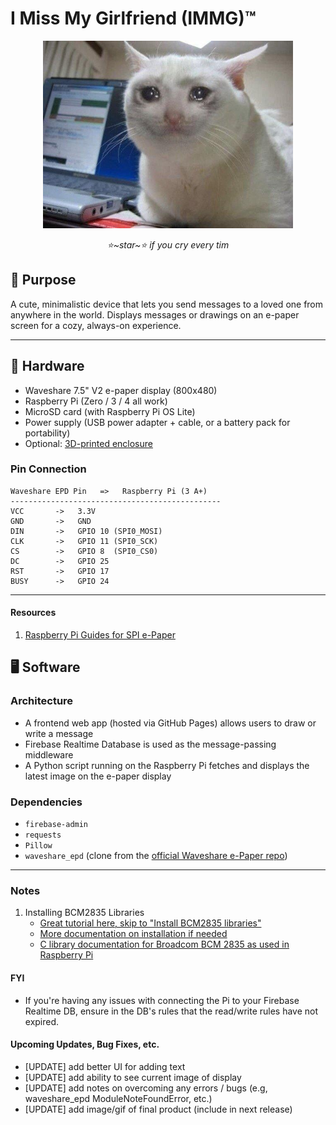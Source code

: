 # I Miss My Girlfriend (IMMG)™  
<p align="center"><img alt="IMMG Hardware" src="kit.jpeg" width="400"></p>  
<p align="center"><em>⭐~star~⭐ if you cry every tim</em></p>

## 💌 Purpose  
A cute, minimalistic device that lets you send messages to a loved one from anywhere in the world. Displays messages or drawings on an e-paper screen for a cozy, always-on experience.

---

## 🧰 Hardware  
- Waveshare 7.5" V2 e-paper display (800x480)
- Raspberry Pi (Zero / 3 / 4 all work)
- MicroSD card (with Raspberry Pi OS Lite)
- Power supply (USB power adapter + cable, or a battery pack for portability)
- Optional: [3D-printed enclosure](https://www.printables.com/model/288612-housing-for-75-inch-waveshare-e-ink)

### Pin Connection
```
Waveshare EPD Pin   =>   Raspberry Pi (3 A+)
-----------------------------------------------
VCC       ->   3.3V
GND       ->   GND
DIN       ->   GPIO 10 (SPI0_MOSI)
CLK       ->   GPIO 11 (SPI0_SCK)
CS        ->   GPIO 8  (SPI0_CS0)
DC        ->   GPIO 25
RST       ->   GPIO 17
BUSY      ->   GPIO 24
```
---

#### Resources
1. [Raspberry Pi Guides for SPI e-Paper](https://www.waveshare.com/wiki/Template:Raspberry_Pi_Guides_for_SPI_e-Paper)

## 🖥️ Software  

### Architecture  
- A frontend web app (hosted via GitHub Pages) allows users to draw or write a message  
- Firebase Realtime Database is used as the message-passing middleware  
- A Python script running on the Raspberry Pi fetches and displays the latest image on the e-paper display  

### Dependencies  
- `firebase-admin`  
- `requests`  
- `Pillow`  
- `waveshare_epd` (clone from the [official Waveshare e-Paper repo](https://github.com/waveshareteam/e-Paper.git))  

---

### Notes
1. Installing BCM2835 Libraries
    - [Great tutorial here, skip to "Install BCM2835 libraries"](https://www.instructables.com/Smart-Device-Controller-Weather-Station-Using-IFTT/)
    - [More documentation on installation if needed](http://www.lcdwiki.com/res/PublicFile/Raspberrypi_Use_Illustration_EN.pdf)
    - [C library documentation for Broadcom BCM 2835 as used in Raspberry Pi](https://www.airspayce.com/mikem/bcm2835/)
#### FYI
* If you're having any issues with connecting the Pi to your Firebase Realtime DB, ensure in the DB's rules that the read/write rules have not expired.

#### Upcoming Updates, Bug Fixes, etc.
- [UPDATE] add better UI for adding text
- [UPDATE] add ability to see current image of display
- [UPDATE] add notes on overcoming any errors / bugs (e.g, waveshare_epd ModuleNoteFoundError, etc.)
- [UPDATE] add image/gif of final product (include in next release)
